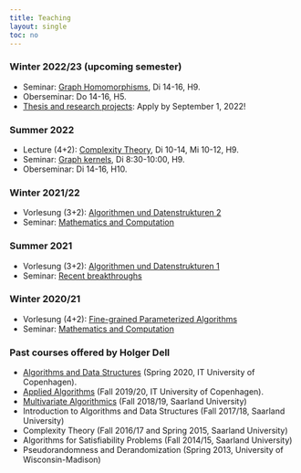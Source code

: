 ```yaml
---
title: Teaching
layout: single
toc: no
---
```


<!--

### Summer 2024 (tentative)

- Advanced Lecture
- Seminar

### Winter 2023/24 (tentative)

- Lecture (3+2): [Algorithmen und Datenstrukturen 2](/algo2)
- Seminar

### Summer 2023 (tentative)

- Lecture (3+2): [Algorithmen und Datenstrukturen 1](/algo1)
- Seminar

-->

### Winter 2022/23 (upcoming semester)

- Seminar: [Graph Homomorphisms](/seminar/homomorphisms), Di 14-16, H9.
- Oberseminar: Do 14-16, H5.
- [Thesis and research projects](/projects): Apply by September 1, 2022!

### Summer 2022

- Lecture (4+2): [Complexity Theory](/complexity), Di 10-14, Mi 10-12, H9.
- Seminar: [Graph kernels](/seminar/graphkernels), Di 8:30-10:00, H9.
- Oberseminar: Di 14-16, H10.

### Winter 2021/22

- Vorlesung (3+2): [Algorithmen und Datenstrukturen 2](/algo2)
- Seminar: [Mathematics and Computation](/seminar/wigderson)

### Summer 2021

- Vorlesung (3+2): [Algorithmen und Datenstrukturen 1](/algo1)
- Seminar: [Recent breakthroughs](/seminar/paper)

### Winter 2020/21

- Vorlesung (4+2): [Fine-grained Parameterized Algorithms](/parameterized)
- Seminar: [Mathematics and Computation](/seminar/wigderson)

### Past courses offered by Holger Dell

- [Algorithms and Data Structures](https://learnit.itu.dk/local/coursebase/view.php?s=ft&view=public&ciid=423) (Spring 2020, IT University of Copenhagen).
- [Applied Algorithms](https://learnit.itu.dk/local/coursebase/view.php?s=ft&view=public&ciid=203) (Fall 2019/20, IT University of Copenhagen).
- [Multivariate Algorithmics](https://bit.ly/MulAlg18) (Fall 2018/19, Saarland University)
- Introduction to Algorithms and Data Structures (Fall 2017/18, Saarland University)
- Complexity Theory (Fall 2016/17 and Spring 2015, Saarland University)
- Algorithms for Satisfiability Problems (Fall 2014/15, Saarland University)
- Pseudorandomness and Derandomization (Spring 2013, University of Wisconsin-Madison)
